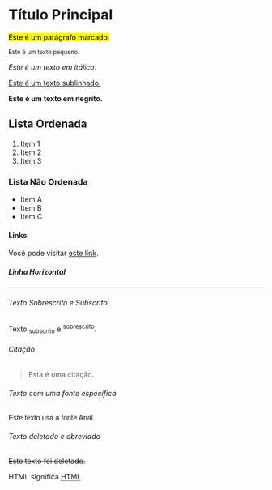

<body>
  <h1>Título Principal</h1>
  <p><mark>Este é um parágrafo marcado.</mark></p>
  <p><small>Este é um texto pequeno.</small></p>
  <p><i>Este é um texto em itálico.</i></p>
  <p><u>Este é um texto sublinhado.</u></p>
  <p><strong>Este é um texto em negrito.</strong></p>

  <h2>Lista Ordenada</h2>
  <ol>
    <li>Item 1</li>
    <li>Item 2</li>
    <li>Item 3</li>
  </ol>

  <h3>Lista Não Ordenada</h3>
  <ul>
    <li>Item A</li>
    <li>Item B</li>
    <li>Item C</li>
  </ul>

  <h4>Links</h4>
  <p>Você pode visitar <a href="https://www.dio.me/" target="_blank">este link</a>.</p>

  <h5>Linha Horizontal</h5>
  <hr>

  <h6>Texto Sobrescrito e Subscrito</h6>
  <p>Texto <sub>subscrito</sub> e <sup>sobrescrito</sup>.</p>

  <h6>Citação</h6>
  <blockquote>
    <p>Esta é uma citação.</p>
  </blockquote>

  <h6>Texto com uma fonte específica</h6>
  <p>
    <font face="Arial, sans-serif">Este texto usa a fonte Arial.</font>
  </p>

  <h6>Texto deletado e abreviado</h6>
  <p><del>Este texto foi deletado.</del></p>
  <p>HTML significa <abbr title="HyperText Markup Language">HTML</abbr>.</p>
</body>

</html>

